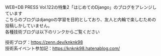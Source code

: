 WEB+DB PRESS Vol.122の特集2「はじめてのDjango」のブログをアレンジしています<br>
こちらのブログはdjangoの学習を目的としており、友人と内輪で楽しむための投稿しかしていません。<br>
各種技術ブログは以下のリンクからご覧ください<br>

技術ブログ：https://zenn.dev/knknk98 <br>
技術系イベント参加記：https://knknk98.hatenablog.com/

